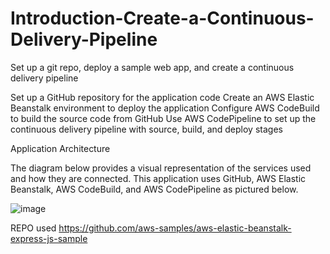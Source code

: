 # Introduction-Create-a-Continuous-Delivery-Pipeline
Set up a git repo, deploy a sample web app, and create a continuous delivery pipeline

Set up a GitHub repository for the application code
Create an AWS Elastic Beanstalk environment to deploy the application
Configure AWS CodeBuild to build the source code from GitHub
Use AWS CodePipeline to set up the continuous delivery pipeline with source, build, and deploy stages



Application Architecture

The diagram below provides a visual representation of the services used and how they are connected.
This application uses GitHub, AWS Elastic Beanstalk, AWS CodeBuild, and AWS CodePipeline as pictured below.

![image](https://user-images.githubusercontent.com/81707384/173893696-c4eb7f2a-b7c1-47a4-838a-819e348a96f6.png)


REPO used
https://github.com/aws-samples/aws-elastic-beanstalk-express-js-sample

